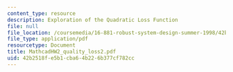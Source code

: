 ```yaml
---
content_type: resource
description: Exploration of the Quadratic Loss Function
file: null
file_location: /coursemedia/16-881-robust-system-design-summer-1998/42b2518fe5b1cba64b226b377cf782cc_MathcadHW2_quality_loss2.pdf
file_type: application/pdf
resourcetype: Document
title: MathcadHW2_quality_loss2.pdf
uid: 42b2518f-e5b1-cba6-4b22-6b377cf782cc
---
```

